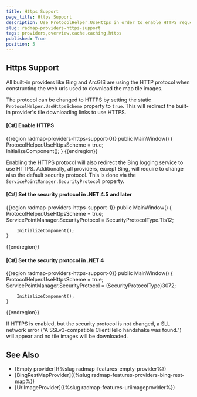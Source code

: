 ```yaml
---
title: Https Support
page_title: Https Support
description: Use ProtocolHelper.UseHttps in order to enable HTTPS requests to tile image providers.
slug: radmap-providers-https-support
tags: providers,overview,cache,caching,https
published: True
position: 5
---
```


## Https Support

All built-in providers like Bing and ArcGIS are using the HTTP protocol when constructing the web urls used to download the map tile images.

The protocol can be changed to HTTPS by setting the static `ProtocolHelper.UseHttpsScheme` property to `true`. This will redirect the built-in provider's tile downloading links to use HTTPS.

#### __[C#] Enable HTTPS__
{{region radmap-providers-https-support-0}}
	public MainWindow()
	{
		ProtocolHelper.UseHttpsScheme = true;		
		InitializeComponent();
	}
{{endregion}}

Enabling the HTTPS protocol will also redirect the Bing logging service to use HTTPS. Additionally, all providers, except Bing, will require to change also the default security protocol. This is done via the `ServicePointManager.SecurityProtocol` property. 

#### __[C#] Set the security protocol in .NET 4.5 and later__
{{region radmap-providers-https-support-1}}
	public MainWindow()
	{
		ProtocolHelper.UseHttpsScheme = true;
		ServicePointManager.SecurityProtocol = SecurityProtocolType.Tls12;
		 
		InitializeComponent();
	}
{{endregion}}

#### __[C#] Set the security protocol in .NET 4__
{{region radmap-providers-https-support-0}}
	public MainWindow()
	{
		ProtocolHelper.UseHttpsScheme = true;
		ServicePointManager.SecurityProtocol = (SecurityProtocolType)3072;
		
		InitializeComponent();
	}
{{endregion}}

If HTTPS is enabled, but the security protocol is not changed, a SLL network error ("A SSLv3-compatible ClientHello handshake was found.") will appear and no tile images will be downloaded.

## See Also  
 * [Empty provider]({%slug radmap-features-empty-provider%})
 * [BingRestMapProvider]({%slug radmap-features-providers-bing-rest-map%}) 
 * [UriImageProvider]({%slug radmap-features-uriimageprovider%})
